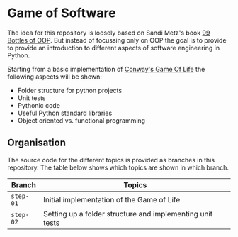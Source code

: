 # Game of Software

The idea for this repository is loosely based on Sandi Metz's book
[99 Bottles of OOP](https://sandimetz.com/99bottles). But instead of focussing only
on OOP the goal is to provide to provide an introduction to different aspects
of software engineering in Python.

Starting from a basic implementation of
[Conway's Game Of Life](https://en.wikipedia.org/wiki/Conway's_Game_of_Life)
the following aspects will be shown:

- Folder structure for python projects
- Unit tests
- Pythonic code
- Useful Python standard libraries
- Object oriented vs. functional programming

## Organisation

The source code for the different topics is provided as branches
in this repository. The table below shows which topics are
shown in which branch.

| Branch    | Topics                                                    |
| --------- | --------------------------------------------------------- |
| `step-01` | Initial implementation of the Game of Life                |
| `step-02` | Setting up a folder structure and implementing unit tests |
